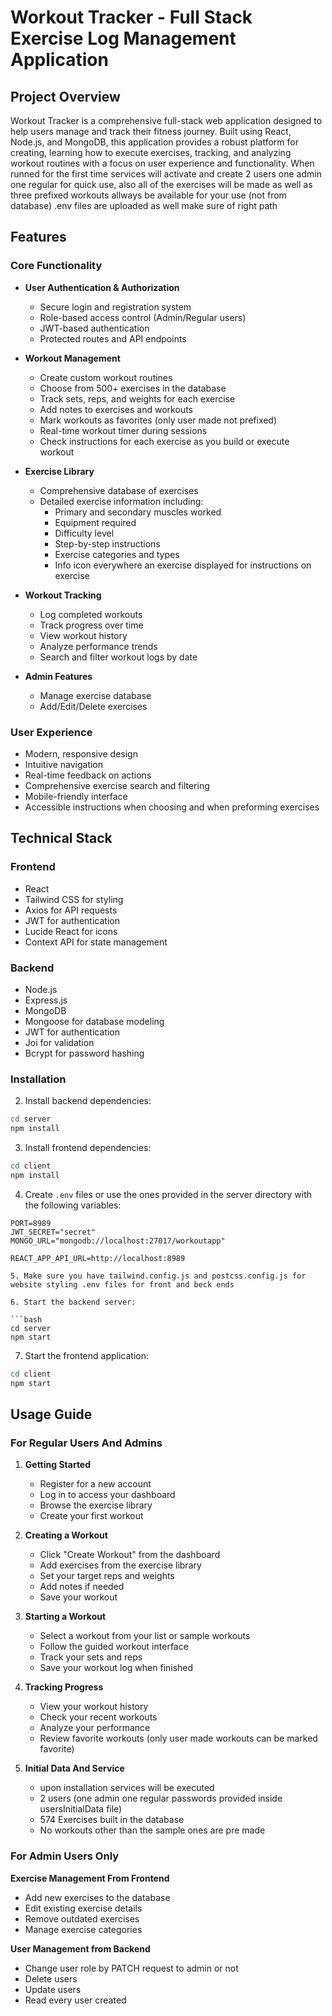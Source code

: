 # Workout Tracker - Full Stack Exercise Log Management Application

## Project Overview

Workout Tracker is a comprehensive full-stack web application designed to help users manage and track their fitness journey. Built using React, Node.js, and MongoDB, this application provides a robust platform for creating, learning how to execute exercises, tracking, and analyzing workout routines with a focus on user experience and functionality.
When runned for the first time services will activate and create 2 users one admin one regular for quick use, also all of the exercises will be made as well as three prefixed workouts allways be available for your use (not from database)
.env files are uploaded as well make sure of right path

## Features

### Core Functionality

-   **User Authentication & Authorization**

    -   Secure login and registration system
    -   Role-based access control (Admin/Regular users)
    -   JWT-based authentication
    -   Protected routes and API endpoints

-   **Workout Management**

    -   Create custom workout routines
    -   Choose from 500+ exercises in the database
    -   Track sets, reps, and weights for each exercise
    -   Add notes to exercises and workouts
    -   Mark workouts as favorites (only user made not prefixed)
    -   Real-time workout timer during sessions
    -   Check instructions for each exercise as you build or execute workout

-   **Exercise Library**

    -   Comprehensive database of exercises
    -   Detailed exercise information including:
        -   Primary and secondary muscles worked
        -   Equipment required
        -   Difficulty level
        -   Step-by-step instructions
        -   Exercise categories and types
        -   Info icon everywhere an exercise displayed for instructions on exercise

-   **Workout Tracking**

    -   Log completed workouts
    -   Track progress over time
    -   View workout history
    -   Analyze performance trends
    -   Search and filter workout logs by date

-   **Admin Features**
    -   Manage exercise database
    -   Add/Edit/Delete exercises

### User Experience

-   Modern, responsive design
-   Intuitive navigation
-   Real-time feedback on actions
-   Comprehensive exercise search and filtering
-   Mobile-friendly interface
-   Accessible instructions when choosing and when preforming exercises

## Technical Stack

### Frontend

-   React
-   Tailwind CSS for styling
-   Axios for API requests
-   JWT for authentication
-   Lucide React for icons
-   Context API for state management

### Backend

-   Node.js
-   Express.js
-   MongoDB
-   Mongoose for database modeling
-   JWT for authentication
-   Joi for validation
-   Bcrypt for password hashing

### Installation

2. Install backend dependencies:

```bash
cd server
npm install
```

3. Install frontend dependencies:

```bash
cd client
npm install
```

4. Create `.env` files or use the ones provided in the server directory with the following variables:

```env
PORT=8989
JWT_SECRET="secret"
MONGO_URL="mongodb://localhost:27017/workoutapp"
```

````env
REACT_APP_API_URL=http://localhost:8989

5. Make sure you have tailwind.config.js and postcss.config.js for website styling .env files for front and beck ends

6. Start the backend server:

```bash
cd server
npm start
````

7. Start the frontend application:

```bash
cd client
npm start
```

## Usage Guide

### For Regular Users And Admins

1. **Getting Started**

    - Register for a new account
    - Log in to access your dashboard
    - Browse the exercise library
    - Create your first workout

2. **Creating a Workout**

    - Click "Create Workout" from the dashboard
    - Add exercises from the exercise library
    - Set your target reps and weights
    - Add notes if needed
    - Save your workout

3. **Starting a Workout**

    - Select a workout from your list or sample workouts
    - Follow the guided workout interface
    - Track your sets and reps
    - Save your workout log when finished

4. **Tracking Progress**

    - View your workout history
    - Check your recent workouts
    - Analyze your performance
    - Review favorite workouts (only user made workouts can be marked favorite)

5. **Initial Data And Service**
    - upon installation services will be executed
    - 2 users (one admin one regular passwords provided inside usersInitialData file)
    - 574 Exercises built in the database
    - No workouts other than the sample ones are pre made

### For Admin Users Only

**Exercise Management From Frontend**

-   Add new exercises to the database
-   Edit existing exercise details
-   Remove outdated exercises
-   Manage exercise categories

**User Management from Backend**

-   Change user role by PATCH request to admin or not
-   Delete users
-   Update users
-   Read every user created

